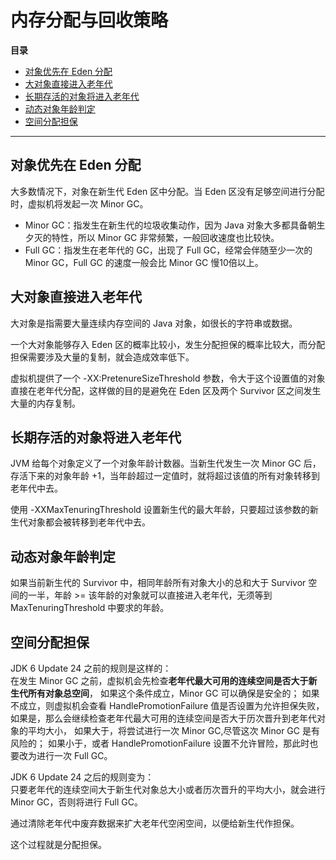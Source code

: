 # 内存分配与回收策略

**目录**

* [对象优先在 Eden 分配](#对象优先在-eden-分配)
* [大对象直接进入老年代](#大对象直接进入老年代)
* [长期存活的对象将进入老年代](#长期存活的对象将进入老年代)
* [动态对象年龄判定](#动态对象年龄判定)
* [空间分配担保](#空间分配担保)

---

## 对象优先在 Eden 分配
大多数情况下，对象在新生代 Eden 区中分配。当 Eden 区没有足够空间进行分配时，虚拟机将发起一次 Minor GC。

- Minor GC：指发生在新生代的垃圾收集动作，因为 Java 对象大多都具备朝生夕灭的特性，所以 Minor GC 非常频繁，一般回收速度也比较快。
- Full GC：指发生在老年代的 GC，出现了 Full GC，经常会伴随至少一次的 Minor GC，Full GC 的速度一般会比 Minor GC 慢10倍以上。

## 大对象直接进入老年代
大对象是指需要大量连续内存空间的 Java 对象，如很长的字符串或数据。

一个大对象能够存入 Eden 区的概率比较小，发生分配担保的概率比较大，而分配担保需要涉及大量的复制，就会造成效率低下。

虚拟机提供了一个 -XX:PretenureSizeThreshold 参数，令大于这个设置值的对象直接在老年代分配，这样做的目的是避免在 Eden 区及两个 Survivor 区之间发生大量的内存复制。

## 长期存活的对象将进入老年代
JVM 给每个对象定义了一个对象年龄计数器。当新生代发生一次 Minor GC 后，存活下来的对象年龄 +1，当年龄超过一定值时，就将超过该值的所有对象转移到老年代中去。

使用 -XXMaxTenuringThreshold 设置新生代的最大年龄，只要超过该参数的新生代对象都会被转移到老年代中去。

## 动态对象年龄判定
如果当前新生代的 Survivor 中，相同年龄所有对象大小的总和大于 Survivor 空间的一半，年龄 >= 该年龄的对象就可以直接进入老年代，无须等到 MaxTenuringThreshold 中要求的年龄。

## 空间分配担保
JDK 6 Update 24 之前的规则是这样的：<br>
在发生 Minor GC 之前，虚拟机会先检查**老年代最大可用的连续空间是否大于新生代所有对象总空间**，
如果这个条件成立，Minor GC 可以确保是安全的；
如果不成立，则虚拟机会查看 HandlePromotionFailure 值是否设置为允许担保失败，
如果是，那么会继续检查老年代最大可用的连续空间是否大于历次晋升到老年代对象的平均大小，
如果大于，将尝试进行一次 Minor GC,尽管这次 Minor GC 是有风险的；
如果小于，或者 HandlePromotionFailure 设置不允许冒险，那此时也要改为进行一次 Full GC。

JDK 6 Update 24 之后的规则变为：<br>
只要老年代的连续空间大于新生代对象总大小或者历次晋升的平均大小，就会进行 Minor GC，否则将进行 Full GC。

通过清除老年代中废弃数据来扩大老年代空闲空间，以便给新生代作担保。

这个过程就是分配担保。

